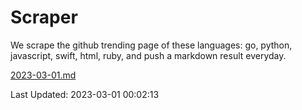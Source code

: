 # Scraper

We scrape the github trending page of these languages: go, python, javascript, swift, html, ruby, and push a markdown result everyday.

[2023-03-01.md](https://github.com/henson/Scraper/blob/master/2023-03-01.md)

Last Updated: 2023-03-01 00:02:13